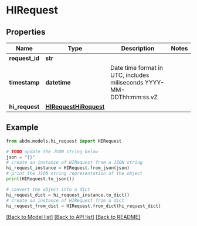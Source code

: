# HIRequest


## Properties

Name | Type | Description | Notes
------------ | ------------- | ------------- | -------------
**request_id** | **str** |  | 
**timestamp** | **datetime** | Date time format in UTC, includes miliseconds YYYY-MM-DDThh:mm:ss.vZ | 
**hi_request** | [**HIRequestHiRequest**](HIRequestHiRequest.md) |  | 

## Example

```python
from abdm.models.hi_request import HIRequest

# TODO update the JSON string below
json = "{}"
# create an instance of HIRequest from a JSON string
hi_request_instance = HIRequest.from_json(json)
# print the JSON string representation of the object
print(HIRequest.to_json())

# convert the object into a dict
hi_request_dict = hi_request_instance.to_dict()
# create an instance of HIRequest from a dict
hi_request_from_dict = HIRequest.from_dict(hi_request_dict)
```
[[Back to Model list]](../README.md#documentation-for-models) [[Back to API list]](../README.md#documentation-for-api-endpoints) [[Back to README]](../README.md)


